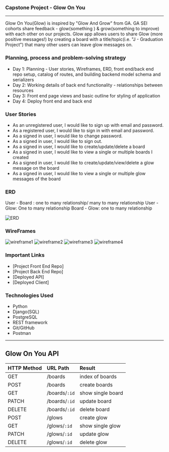 ### Capstone Project - Glow On You
- - - -

Glow On You(Glow) is inspired by "Glow And Grow" from GA. 
GA SEI cohorts share feedback - glow(something ) & grow(something to improve) with each other on our projects.
Glow app allows users to share Glow (more positive messages!) by creating a board with a title/topic(i.e. "J - Graduation Project") that many other users can leave glow messages on. 


### Planning, process and problem-solving strategy

- Day 1: Planning - User stories, Wireframes, ERD, front end/back end repo setup, catalog of routes, and building backend model schema and serializers
- Day 2: Working details of back end functionality - relationships between resources
- Day 3: Front end page views and basic outline for styling of application
- Day 4: Deploy front end and back end


### User Stories

- As an unregistered user, I would like to sign up with email and password.
- As a registered user, I would like to sign in with email and password.
- As a signed in user, I would like to change password.
- As a signed in user, I would like to sign out.
- As a signed in user, I would like to create/update/delete a board
- As a signed in user, I would like to view a single or multiple boards I created
- As a signed in user, I would like to create/update/view/delete a glow message on the board
- As a signed in user, I would like to view a single or multiple glow messages of the board

### ERD 

User - Board : one to many relationship/ many to many relationship
User - Glow: One to many relationship
Board - Glow: one to many relationship

![ERD](https://i.imgur.com/i1tsy7V.png)


### WireFrames

![wireframe1](https://i.imgur.com/KxaLnXr.png)
![wireframe2](https://i.imgur.com/dweAeh1.png)
![wireframe3](https://i.imgur.com/SbWGbAF.png)
![wireframe4](https://i.imgur.com/G5yzgL7.png)


### Important Links

- [Project Front End Repo]
- [Project Back End Repo]
- [Deployed API]
- [Deployed Client]


### Technologies Used

- Python
- Django(SQL)
- PostgreSQL
- REST framework
- Git/GitHub
- Postman


- - - -


## Glow On You API


| HTTP Method   | URL Path      | Result              |
|:--------------|:--------------|:--------------------|
| GET           | /boards       | index of boards     |
| POST          | /boards       | create boards       |
| GET           | /boards/`:id` | show single board   |
| PATCH         | /boards/`:id` | update board        |
| DELETE        | /boards/`:id` | delete board        |
| POST          | /glows        | create glow         |
| GET           | /glows/`:id`  | show single glow    |
| PATCH         | /glows/`:id`  | update glow         |
| DELETE        | /glows/`:id`  | delete glow         |

